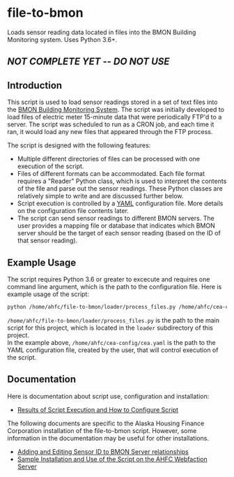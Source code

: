 # file-to-bmon
Loads sensor reading data located in files into the BMON Building Monitoring system.  Uses Python 3.6+.

## *NOT COMPLETE YET -- DO NOT USE*

## Introduction

This script is used to load sensor readings stored in a set of text files
into the [BMON Building Monitoring System](https://github.com/alanmitchell/bmon).  The
script was initially developed to load files of electric meter 15-minute data that were
periodically FTP'd to a server.  The script was scheduled to run
as a CRON job, and each time it ran, it would load any new files that appeared through 
the FTP process.

The script is designed with the following features:

* Multiple different directories of files can be processed with one execution
of the script.
* Files of different formats can be accommodated. Each file format requires a 
"Reader" Python class, which is used to interpret the contents of the file and parse
out the sensor readings.  These Python classes are relatively simple to write and
are discussed further below.
* Script execution is controlled by a [YAML](https://rollout.io/blog/yaml-tutorial-everything-you-need-get-started/)
configuration file. More details on the configuration file contents later.
* The script can send sensor readings to different BMON servers.  The user provides
a mapping file or database that indicates which BMON server should be the target
of each sensor reading (based on the ID of that sensor reading). 

## Example Usage

The script requires Python 3.6 or greater to excecute and requires one command
line argument, which is the path to the configuration file.
Here is example usage of the script:

```bash
python /home/ahfc/file-to-bmon/loader/process_files.py /home/ahfc/cea-config/cea.yaml
```

`/home/ahfc/file-to-bmon/loader/process_files.py` is the path to the main script for this
project, which is located in the `loader` subdirectory of this project.  
In the example above, `/home/ahfc/cea-config/cea.yaml`
is the path to the YAML configuration file, created by the user, that will control 
execution of the script.

## Documentation

Here is documentation about script use, configuration and installation:

* [Results of Script Execution and How to Configure Script](docs/script_docs.md)

The following documents are specific to the Alaska Housing Finance Corporation installation of the
file-to-bmon script.  However, some information in the documentation may be useful for other 
installations.
* [Adding and Editing Sensor ID to BMON Server relationships](docs/sensor_to_bmon.md)
* [Sample Installation and Use of the Script on the AHFC Webfaction Server](docs/install_docs.md)

